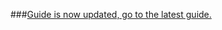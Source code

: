 ###[Guide is now updated, go to the latest guide.](http://nadekobot.readthedocs.io/en/latest/guides/Windows%20Guide/)
